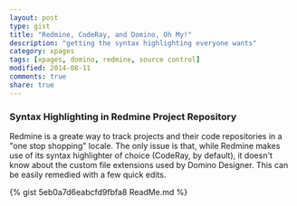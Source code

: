 ```yaml
---
layout: post
type: gist
title: "Redmine, CodeRay, and Domino, Oh My!"
description: "getting the syntax highlighting everyone wants"
category: xpages
tags: [xpages, domino, redmine, source control]
modified: 2014-08-11
comments: true
share: true
---
```


### Syntax Highlighting in Redmine Project Repository

Redmine is a greate way to track projects and their code repositories in a "one stop shopping" locale. The only issue is that, while Redmine makes use of its syntax highlighter of choice (CodeRay, by default), it doesn't know about the custom file extensions used by Domino Designer. This can be easily remedied with a few quick edits.

{% gist 5eb0a7d6eabcfd9fbfa8 ReadMe.md %}